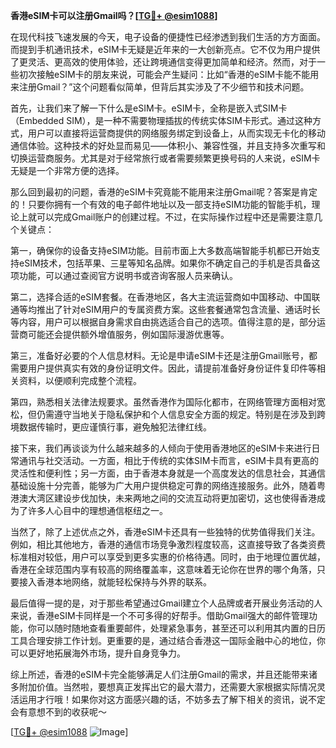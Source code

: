**香港eSIM卡可以注册Gmail吗？[[TG💪+ @esim1088](https://t.me/s/esim1088)]**

在现代科技飞速发展的今天，电子设备的便捷性已经渗透到我们生活的方方面面。而提到手机通讯技术，eSIM卡无疑是近年来的一大创新亮点。它不仅为用户提供了更灵活、更高效的使用体验，还让跨境通信变得更加简单和经济。然而，对于一些初次接触eSIM卡的朋友来说，可能会产生疑问：比如“香港的eSIM卡能不能用来注册Gmail？”这个问题看似简单，但背后其实涉及了不少细节和技术问题。

首先，让我们来了解一下什么是eSIM卡。eSIM卡，全称是嵌入式SIM卡（Embedded SIM），是一种不需要物理插拔的传统实体SIM卡形式。通过这种方式，用户可以直接将运营商提供的网络服务绑定到设备上，从而实现无卡化的移动通信体验。这种技术的好处显而易见——体积小、兼容性强，并且支持多次重写和切换运营商服务。尤其是对于经常旅行或者需要频繁更换号码的人来说，eSIM卡无疑是一个非常方便的选择。

那么回到最初的问题，香港的eSIM卡究竟能不能用来注册Gmail呢？答案是肯定的！只要你拥有一个有效的电子邮件地址以及一部支持eSIM功能的智能手机，理论上就可以完成Gmail账户的创建过程。不过，在实际操作过程中还是需要注意几个关键点：

第一，确保你的设备支持eSIM功能。目前市面上大多数高端智能手机都已开始支持eSIM技术，包括苹果、三星等知名品牌。如果你不确定自己的手机是否具备这项功能，可以通过查阅官方说明书或咨询客服人员来确认。

第二，选择合适的eSIM套餐。在香港地区，各大主流运营商如中国移动、中国联通等均推出了针对eSIM用户的专属资费方案。这些套餐通常包含流量、通话时长等内容，用户可以根据自身需求自由挑选适合自己的选项。值得注意的是，部分运营商可能还会提供额外增值服务，例如国际漫游优惠等。

第三，准备好必要的个人信息材料。无论是申请eSIM卡还是注册Gmail账号，都需要用户提供真实有效的身份证明文件。因此，请提前准备好身份证件复印件等相关资料，以便顺利完成整个流程。

第四，熟悉相关法律法规要求。虽然香港作为国际化都市，在网络管理方面相对宽松，但仍需遵守当地关于隐私保护和个人信息安全方面的规定。特别是在涉及到跨境数据传输时，更应谨慎行事，避免触犯法律红线。

接下来，我们再谈谈为什么越来越多的人倾向于使用香港地区的eSIM卡来进行日常通讯与社交活动。一方面，相比于传统的实体SIM卡而言，eSIM卡具有更高的灵活性和便利性；另一方面，由于香港本身就是一个高度发达的信息社会，其通信基础设施十分完善，能够为广大用户提供稳定可靠的网络连接服务。此外，随着粤港澳大湾区建设步伐加快，未来两地之间的交流互动将更加密切，这也使得香港成为了许多人心目中的理想通信枢纽之一。

当然了，除了上述优点之外，香港eSIM卡还具有一些独特的优势值得我们关注。例如，相比其他地方，香港的通信市场竞争激烈程度较高，这直接导致了各类资费标准相对较低，用户可以享受到更多实惠的价格待遇。同时，由于地理位置优越，香港在全球范围内享有较高的网络覆盖率，这意味着无论你在世界的哪个角落，只要接入香港本地网络，就能轻松保持与外界的联系。

最后值得一提的是，对于那些希望通过Gmail建立个人品牌或者开展业务活动的人来说，香港eSIM卡同样是一个不可多得的好帮手。借助Gmail强大的邮件管理功能，你可以随时随地查看重要邮件，处理紧急事务，甚至还可以利用其内置的日历工具合理安排工作计划。更重要的是，通过结合香港这一国际金融中心的地位，你可以更好地拓展海外市场，提升自身竞争力。

综上所述，香港的eSIM卡完全能够满足人们注册Gmail的需求，并且还能带来诸多附加价值。当然啦，要想真正发挥出它的最大潜力，还需要大家根据实际情况灵活运用才行哦！如果你对这方面感兴趣的话，不妨多去了解下相关的资讯，说不定会有意想不到的收获呢～

[[TG💪+ @esim1088](https://t.me/s/esim1088) ![Image](https://i.postimg.cc/4NQfJmqS/Snipaste-2025-05-13-00-14-12.png)]